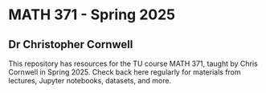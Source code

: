 # MATH 371 - Spring 2025

## Dr Christopher Cornwell

This repository has resources for the TU course MATH 371, taught by Chris Cornwell in Spring 2025. Check back here regularly for materials from lectures, Jupyter notebooks, datasets, and more.
